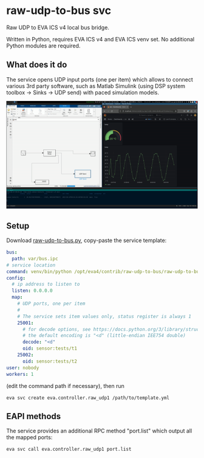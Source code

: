 # raw-udp-to-bus svc

Raw UDP to EVA ICS v4 local bus bridge.

Written in Python, requires EVA ICS v4 and EVA ICS venv set. No additional
Python modules are required.

## What does it do

The service opens UDP input ports (one per item) which allows to connect
various 3rd party software, such as Matlab Simulink (using DSP system toolbox
-> Sinks -> UDP send) with paced simulation models.

![Simulink UDP](demo.gif?raw=true)

## Setup

Download [raw-udp-to-bus.py](raw-udp-to-bus.py), copy-paste the service
template:

```yaml
bus:
  path: var/bus.ipc
# service location
command: venv/bin/python /opt/eva4/contrib/raw-udp-to-bus/raw-udp-to-bus.py
config:
  # ip address to listen to
  listen: 0.0.0.0
  map:
    # UDP ports, one per item
    # 
    # The service sets item values only, status register is always 1
    25001:
      # for decode options, see https://docs.python.org/3/library/struct.html,
      # the default encoding is "<d" (little-endian IEE754 double)
      decode: "<d"
      oid: sensor:tests/t1
    25002:
      oid: sensor:tests/t2
user: nobody
workers: 1
```

(edit the command path if necessary), then run

```shell
eva svc create eva.controller.raw_udp1 /path/to/template.yml
```

## EAPI methods

The service provides an additional RPC method "port.list" which output all the
mapped ports:

```shell
eva svc call eva.controller.raw_udp1 port.list
```
